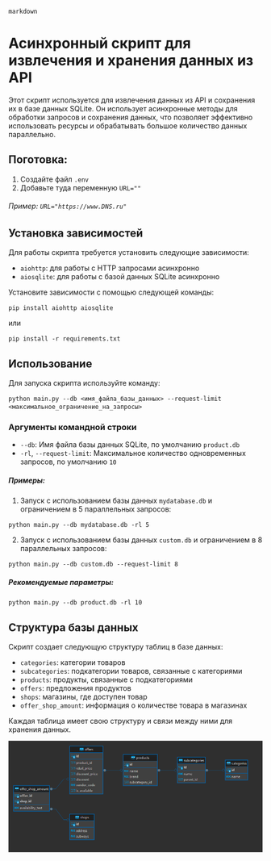 ```markdown```
# Асинхронный скрипт для извлечения и хранения данных из API

Этот скрипт используется для извлечения данных из API и сохранения их в базе данных SQLite. Он использует асинхронные методы для обработки запросов и сохранения данных, что позволяет эффективно использовать ресурсы и обрабатывать большое количество данных параллельно.

## Поготовка:

1. Создайте файл `.env`
2. Добавьте туда переменную `URL=""`

###### Пример: ```URL="https://www.DNS.ru"```


## Установка зависимостей

Для работы скрипта требуется установить следующие зависимости:

- `aiohttp`: для работы с HTTP запросами асинхронно
- `aiosqlite`: для работы с базой данных SQLite асинхронно

Установите зависимости с помощью следующей команды:

```
pip install aiohttp aiosqlite
```
или

```commandline
pip install -r requirements.txt
```

## Использование

Для запуска скрипта используйте команду:

```
python main.py --db <имя_файла_базы_данных> --request-limit <максимальное_ограничение_на_запросы>
```

### Аргументы командной строки

- `--db`: Имя файла базы данных SQLite, по умолчанию `product.db`
- `-rl`, `--request-limit`: Максимальное количество одновременных запросов, по умолчанию `10`


##### Примеры:

1. Запуск с использованием базы данных `mydatabase.db` и ограничением в 5 параллельных запросов:

```commandline
python main.py --db mydatabase.db -rl 5
```

2. Запуск с использованием базы данных `custom.db` и ограничением в 8 параллельных запросов:

```commandline
python main.py --db custom.db --request-limit 8
```
##### Рекомендуемые параметры:

```commandline
python main.py --db product.db -rl 10
```

## Структура базы данных

Скрипт создает следующую структуру таблиц в базе данных:

- `categories`: категории товаров
- `subcategories`: подкатегории товаров, связанные с категориями
- `products`: продукты, связанные с подкатегориями
- `offers`: предложения продуктов
- `shops`: магазины, где доступен товар
- `offer_shop_amount`: информация о количестве товара в магазинах

Каждая таблица имеет свою структуру и связи между ними для хранения данных.

![img.png](img.png)